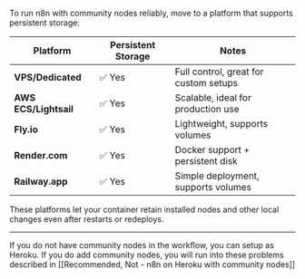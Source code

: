 
To run n8n with community nodes reliably, move to a platform that supports persistent storage:

| Platform              | Persistent Storage | Notes                                 |
| --------------------- | ------------------ | ------------------------------------- |
| **VPS/Dedicated**     | ✅ Yes             | Full control, great for custom setups |
| **AWS ECS/Lightsail** | ✅ Yes             | Scalable, ideal for production use    |
| **Fly.io**            | ✅ Yes             | Lightweight, supports volumes         |
| **Render.com**        | ✅ Yes             | Docker support + persistent disk      |
| **Railway.app**       | ✅ Yes             | Simple deployment, supports volumes   |

These platforms let your container retain installed nodes and other local changes even after restarts or redeploys.

---

If you do not have community nodes in the workflow, you can setup as Heroku. If you do add community nodes, you will run into these problems described in [[Recommended, Not - n8n on Heroku with community nodes]]